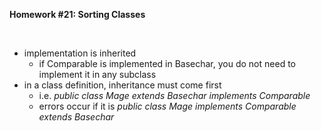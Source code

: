 <b>Homework #21: Sorting Classes</b>

<br>

<ul>
	<li> implementation is inherited
	     <ul>
		<li> if Comparable is implemented in Basechar, you do not need to implement it in any subclass </li>
	     </ul>
        </li>
	<li> in a class definition, inheritance must come first
	     <ul>
		<li> i.e. <i>public class Mage extends Basechar implements Comparable</i> </li>
		<li> errors occur if it is <i>public class Mage implements Comparable extends Basechar</i> </li>
	     </ul>
        </li>

</ul>